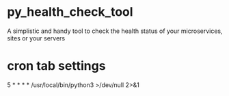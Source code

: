 # py_health_check_tool
A simplistic and handy tool to check the health status of your microservices, sites or your servers

# cron tab settings
5 * * * * /usr/local/bin/python3 >/dev/null 2>&1
